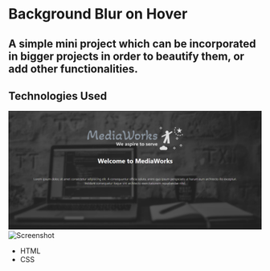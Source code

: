 # Background Blur on Hover

## A simple mini project which can be incorporated in bigger projects in order to beautify them, or add other functionalities.

## Technologies Used

![Screenshot](screenshot1.png)
![Screenshot](screensho5.png)

- HTML
- CSS
